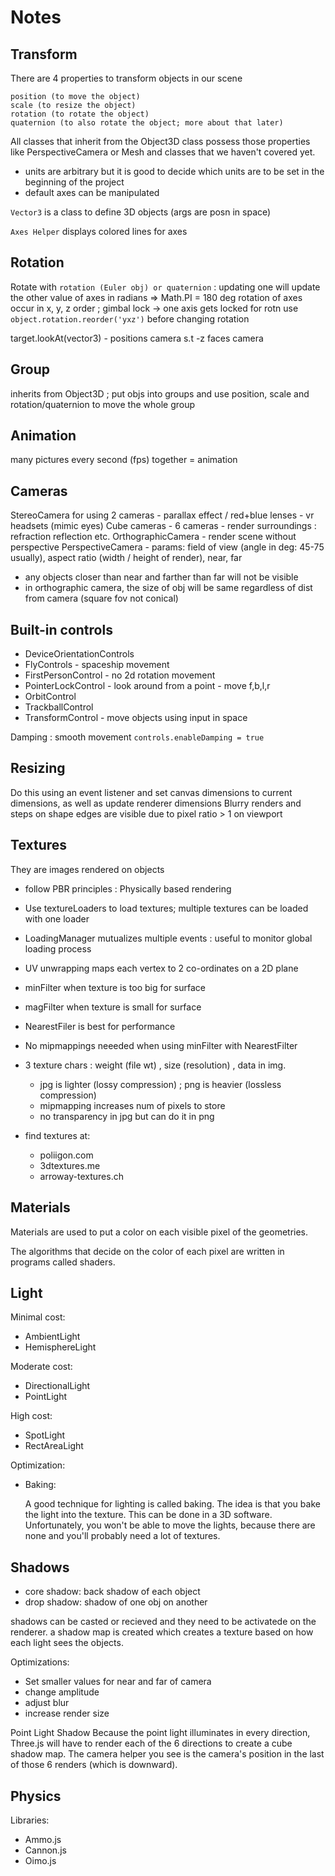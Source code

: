 # Notes

## Transform
There are 4 properties to transform objects in our scene
```
position (to move the object)
scale (to resize the object)
rotation (to rotate the object)
quaternion (to also rotate the object; more about that later)
```
All classes that inherit from the Object3D class possess those properties like PerspectiveCamera or Mesh and classes that we haven't covered yet.

 - units are arbitrary but it is good to decide which units are to be set in the beginning of the project
 - default axes can be manipulated

```Vector3``` is a class to define 3D objects (args are posn in space)

```Axes Helper``` displays colored lines for axes

## Rotation
Rotate with ```rotation (Euler obj) or quaternion``` : updating one will update the other 
value of axes in radians => Math.PI = 180 deg
rotation of axes occur in x, y, z order ; gimbal lock -> one axis gets locked for rotn
use ```object.rotation.reorder('yxz')``` before changing rotation

target.lookAt(vector3) - positions camera s.t -z faces camera

## Group
inherits from Object3D ; put objs into groups and use position, scale and rotation/quaternion to move the whole group

## Animation
many pictures every second (fps) together = animation

## Cameras
StereoCamera for using 2 cameras - parallax effect / red+blue lenses - vr headsets (mimic eyes)
Cube cameras - 6 cameras - render surroundings : refraction reflection etc.
OrthographicCamera - render scene without perspective
PerspectiveCamera - params: field of view (angle in deg: 45-75 usually), aspect ratio (width / height of render), near, far 
 - any objects closer than near and farther than far will not be visible
 - in orthographic camera, the size of obj will be same regardless of dist from camera (square fov not conical)

## Built-in controls
 - DeviceOrientationControls
 - FlyControls - spaceship movement
 - FirstPersonControl - no 2d rotation movement
 - PointerLockControl - look around from a point - move f,b,l,r
 - OrbitControl
 - TrackballControl
 - TransformControl - move objects using input in space

 Damping : smooth movement ```controls.enableDamping = true```

## Resizing
Do this using an event listener and set canvas dimensions to current dimensions, as well as update renderer dimensions
Blurry renders and steps on shape edges are visible due to pixel ratio > 1 on viewport

## Textures
They are images rendered on objects
 - follow PBR principles : Physically based rendering
 - Use textureLoaders to load textures; multiple textures can be loaded with one loader
 - LoadingManager mutualizes multiple events : useful to monitor global loading process

 - UV unwrapping maps each vertex to 2 co-ordinates on a 2D plane
 - minFilter when texture is too big for surface
 - magFilter when texture is small for surface
 - NearestFiler is best for performance
 - No mipmappings neeeded when using minFilter with NearestFilter
 - 3 texture chars : weight (file wt) , size (resolution) , data in img.
    - jpg is lighter (lossy compression) ; png is heavier (lossless compression)
    - mipmapping increases num of pixels to store
    - no transparency in jpg but can do it in png
 - find textures at:
    - poliigon.com
    - 3dtextures.me
    - arroway-textures.ch

## Materials

Materials are used to put a color on each visible pixel of the geometries.

The algorithms that decide on the color of each pixel are written in programs called shaders.

## Light

Minimal cost:
 - AmbientLight
 - HemisphereLight


Moderate cost:
 - DirectionalLight
 - PointLight


High cost:
   - SpotLight
   - RectAreaLight

Optimization:
 - Baking:

      A good technique for lighting is called baking. The idea is that you bake the light into the texture. This can be done in a 3D software. Unfortunately, you won't be able to move the lights, because there are none and you'll probably need a lot of textures.

## Shadows
 - core shadow: back shadow of each object
 - drop shadow: shadow of one obj on another

shadows can be casted or recieved and they need to be activatede on the renderer.
a shadow map is created which creates a texture based on how each light sees the objects. 

Optimizations:
 - Set smaller values for near and far of camera
 - change amplitude
 - adjust blur
 - increase render size

Point Light Shadow
Because the point light illuminates in every direction, Three.js will have to render each of the 6 directions to create a cube shadow map. The camera helper you see is the camera's position in the last of those 6 renders (which is downward).

## Physics
Libraries:
 - Ammo.js
 - Cannon.js
 - Oimo.js
 
